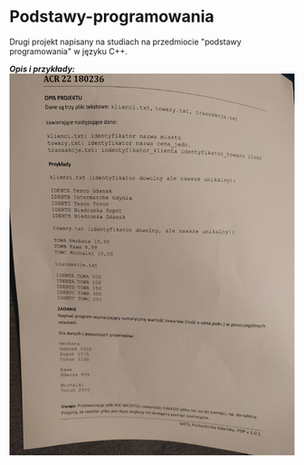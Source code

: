 # Podstawy-programowania
Drugi projekt napisany na studiach na przedmiocie "podstawy programowania" w języku C++.

***Opis i przykłady:***
![](README.img/zadanie.png)
